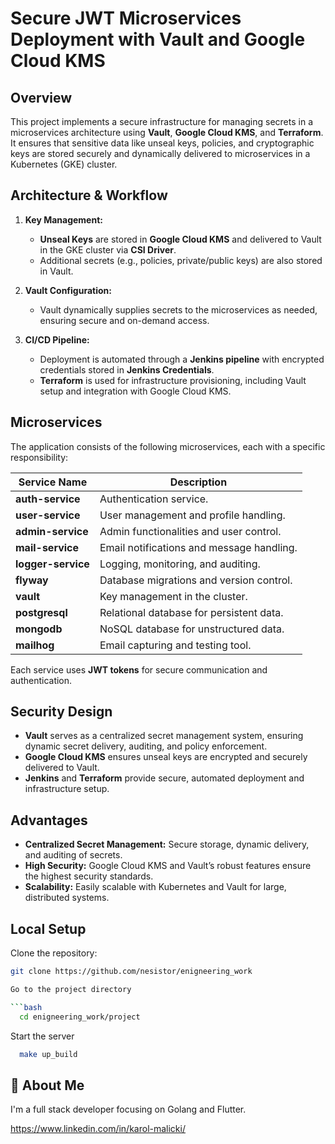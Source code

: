 # Secure JWT Microservices Deployment with Vault and Google Cloud KMS

## Overview

This project implements a secure infrastructure for managing secrets in a microservices architecture using **Vault**, **Google Cloud KMS**, and **Terraform**. It ensures that sensitive data like unseal keys, policies, and cryptographic keys are stored securely and dynamically delivered to microservices in a Kubernetes (GKE) cluster.

## Architecture & Workflow

1. **Key Management:**
   - **Unseal Keys** are stored in **Google Cloud KMS** and delivered to Vault in the GKE cluster via **CSI Driver**.
   - Additional secrets (e.g., policies, private/public keys) are also stored in Vault.

2. **Vault Configuration:**
   - Vault dynamically supplies secrets to the microservices as needed, ensuring secure and on-demand access.

3. **CI/CD Pipeline:**
   - Deployment is automated through a **Jenkins pipeline** with encrypted credentials stored in **Jenkins Credentials**.
   - **Terraform** is used for infrastructure provisioning, including Vault setup and integration with Google Cloud KMS.

## Microservices

The application consists of the following microservices, each with a specific responsibility:

| Service Name      | Description                              |
|-------------------|------------------------------------------|
| **auth-service**  | Authentication service.                  |
| **user-service**  | User management and profile handling.    |
| **admin-service** | Admin functionalities and user control.  |
| **mail-service**  | Email notifications and message handling.|
| **logger-service**| Logging, monitoring, and auditing.       |
| **flyway**        | Database migrations and version control. |
| **vault**         | Key management in the cluster.           |
| **postgresql**    | Relational database for persistent data. |
| **mongodb**       | NoSQL database for unstructured data.    |
| **mailhog**       | Email capturing and testing tool.        |

Each service uses **JWT tokens** for secure communication and authentication.

## Security Design

- **Vault** serves as a centralized secret management system, ensuring dynamic secret delivery, auditing, and policy enforcement.
- **Google Cloud KMS** ensures unseal keys are encrypted and securely delivered to Vault.
- **Jenkins** and **Terraform** provide secure, automated deployment and infrastructure setup.

## Advantages

- **Centralized Secret Management:** Secure storage, dynamic delivery, and auditing of secrets.
- **High Security:** Google Cloud KMS and Vault’s robust features ensure the highest security standards.
- **Scalability:** Easily scalable with Kubernetes and Vault for large, distributed systems.

## Local Setup

Clone the repository:

```bash
git clone https://github.com/nesistor/enigneering_work

Go to the project directory

```bash
  cd enigneering_work/project
```

Start the server

```bash
  make up_build
```

## 🚀 About Me
I'm a full stack developer focusing on Golang and Flutter.

https://www.linkedin.com/in/karol-malicki/
